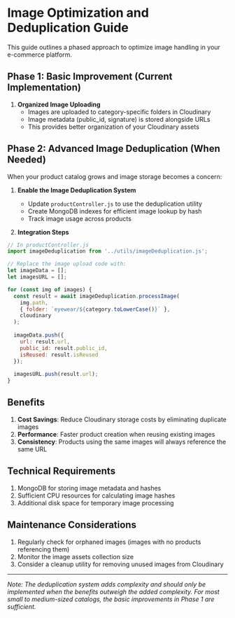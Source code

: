 # Image Optimization and Deduplication Guide

This guide outlines a phased approach to optimize image handling in your e-commerce platform.

## Phase 1: Basic Improvement (Current Implementation)

1. **Organized Image Uploading**
   - Images are uploaded to category-specific folders in Cloudinary
   - Image metadata (public_id, signature) is stored alongside URLs
   - This provides better organization of your Cloudinary assets

## Phase 2: Advanced Image Deduplication (When Needed)

When your product catalog grows and image storage becomes a concern:

1. **Enable the Image Deduplication System**
   - Update `productController.js` to use the deduplication utility
   - Create MongoDB indexes for efficient image lookup by hash
   - Track image usage across products

2. **Integration Steps**

```javascript
// In productController.js
import imageDeduplication from '../utils/imageDeduplication.js';

// Replace the image upload code with:
let imageData = [];
let imagesURL = [];

for (const img of images) {
  const result = await imageDeduplication.processImage(
    img.path, 
    { folder: `eyewear/${category.toLowerCase()}` }, 
    cloudinary
  );
  
  imageData.push({
    url: result.url,
    public_id: result.public_id,
    isReused: result.isReused
  });
  
  imagesURL.push(result.url);
}
```

## Benefits

1. **Cost Savings**: Reduce Cloudinary storage costs by eliminating duplicate images
2. **Performance**: Faster product creation when reusing existing images
3. **Consistency**: Products using the same images will always reference the same URL

## Technical Requirements

1. MongoDB for storing image metadata and hashes
2. Sufficient CPU resources for calculating image hashes
3. Additional disk space for temporary image processing

## Maintenance Considerations

1. Regularly check for orphaned images (images with no products referencing them)
2. Monitor the image assets collection size
3. Consider a cleanup utility for removing unused images from Cloudinary

---

*Note: The deduplication system adds complexity and should only be implemented when the benefits outweigh the added complexity. For most small to medium-sized catalogs, the basic improvements in Phase 1 are sufficient.*
